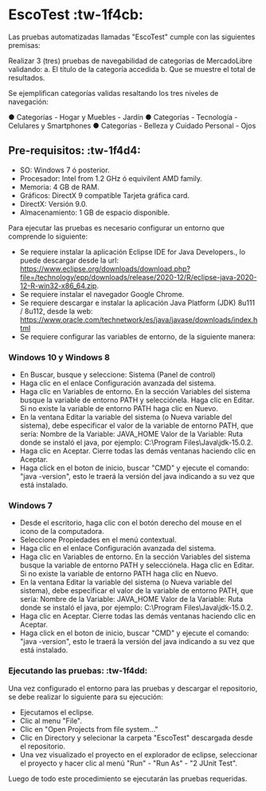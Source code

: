 
# EscoTest :tw-1f4cb:
Las pruebas automatizadas llamadas "EscoTest" cumple con las siguientes premisas:

Realizar 3 (tres) pruebas de navegabilidad de categorías de MercadoLibre validando:
a.	El título de la categoría accedida
b.	Que se muestre el total de resultados. 

Se ejemplifican categorías validas resaltando los tres niveles de navegación:

●	Categorías - Hogar y Muebles - Jardín
●	Categorías - Tecnología - Celulares y Smartphones
●	Categorías - Belleza y Cuidado Personal - Ojos 

## Pre-requisitos: :tw-1f4d4:

- SO: Windows 7 ó posterior.
- Procesador: Intel from 1.2 GHz ó equivilent AMD family.
- Memoria: 4 GB de RAM.
- Gráficos: DirectX 9 compatible Tarjeta gráfica card.
- DirectX: Versión 9.0.
- Almacenamiento: 1 GB de espacio disponible.

Para ejecutar las pruebas es necesario configurar un entorno que comprende lo siguiente:

- Se requiere instalar la aplicación Eclipse IDE for Java Developers., lo puede descargar desde la url: https://www.eclipse.org/downloads/download.php?file=/technology/epp/downloads/release/2020-12/R/eclipse-java-2020-12-R-win32-x86_64.zip.
- Se requiere instalar el navegador Google Chrome.
- Se requiere descargar e instalar la aplicación Java Platform (JDK) 8u111 / 8u112, desde la web: https://www.oracle.com/technetwork/es/java/javase/downloads/index.html
- Se requiere configurar las variables de entorno, de la siguiente manera:

### Windows 10 y Windows 8
- En Buscar, busque y seleccione: Sistema (Panel de control)
- Haga clic en el enlace Configuración avanzada del sistema.
- Haga clic en Variables de entorno. En la sección Variables del sistema busque la variable de entorno PATH y selecciónela. Haga clic en Editar. Si no existe la variable de entorno PATH haga clic en Nuevo.
- En la ventana Editar la variable del sistema (o Nueva variable del sistema), debe especificar el valor de la variable de entorno PATH, que sería:
	Nombre de la Variable: JAVA_HOME
	Valor de la Variable: Ruta donde se instaló el java, por ejemplo: C:\Program Files\Java\jdk-15.0.2.
- Haga clic en Aceptar. Cierre todas las demás ventanas haciendo clic en Aceptar.
- Haga click en el boton de inicio, buscar "CMD" y ejecute el comando: "java -version", esto le traerá la versión del java indicando a su vez que está instalado.

### Windows 7
- Desde el escritorio, haga clic con el botón derecho del mouse en el icono de la computadora.
- Seleccione Propiedades en el menú contextual.
- Haga clic en el enlace Configuración avanzada del sistema.
- Haga clic en Variables de entorno. En la sección Variables del sistema busque la variable de entorno PATH y selecciónela. Haga clic en Editar. Si no existe la variable de entorno PATH haga clic en Nuevo.
- En la ventana Editar la variable del sistema (o Nueva variable del sistema), debe especificar el valor de la variable de entorno PATH, que sería:
	Nombre de la Variable: JAVA_HOME
	Valor de la Variable: Ruta donde se instaló el java, por ejemplo: C:\Program Files\Java\jdk-15.0.2.
- Haga clic en Aceptar. Cierre todas las demás ventanas haciendo clic en Aceptar.
- Haga click en el boton de inicio, buscar "CMD" y ejecute el comando: "java -version", esto le traerá la versión del java indicando a su vez que está instalado.

### Ejecutando las pruebas: :tw-1f4dd:
Una vez configurado el entorno para las pruebas y descargar el repositorio, se debe realizar lo siguiente para su ejecución: 

- Ejecutamos el eclipse.
- Clic al menu "File".
- Clic en "Open Projects from file system..."
- Clic en Directory y selecionar la carpeta "EscoTest" descargada desde el repositorio.
- Una vez visualizado el proyecto en el explorador de eclipse, seleccionar el proyecto y hacer clic al menú "Run" - "Run As" - "2 JUnit Test".

Luego de todo este procedimiento se ejecutarán las pruebas requeridas.